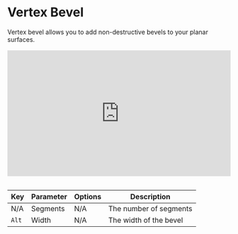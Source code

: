 # Vertex Bevel

Vertex bevel allows you to add non-destructive bevels to your planar surfaces.

<div style="position: relative; padding-top: 56.25%; margin: 1rem 0 2rem;">
    <iframe style="position: absolute; top: 0; right: 0; bottom: 0; left: 0; width: 100% !important; height: 100% !important; margin: 0 !important;" src="https://www.youtube.com/embed/qFx5de5VYlA" title="YouTube video player" frameborder="0" allow="accelerometer; autoplay; clipboard-write; encrypted-media; gyroscope; picture-in-picture" allowfullscreen></iframe>
</div>

| Key | Parameter | Options | Description |
| --- | --- | --- | --- |
| N/A | Segments | N/A | The number of segments |
| `Alt` | Width | N/A | The width of the bevel |
